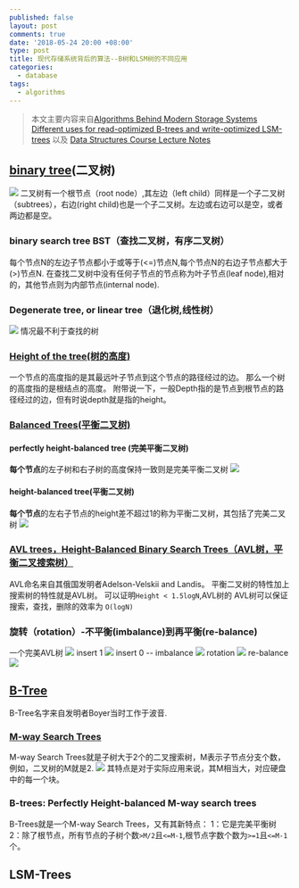 ```yaml
---
published: false
layout: post
comments: true
date: '2018-05-24 20:00 +08:00'
type: post
title: 现代存储系统背后的算法--B树和LSM树的不同应用
categories:
  - database
tags:
  - algorithms
---
```

>本文主要内容来自[Algorithms Behind Modern Storage Systems Different uses for read-optimized B-trees and write-optimized LSM-trees](https://queue.acm.org/detail.cfm?id=3220266) 以及 [Data Structures Course Lecture Notes](https://webdocs.cs.ualberta.ca/~holte/T26/top.html)
## [binary tree](http://cslibrary.stanford.edu/110/BinaryTrees.html)(二叉树)
![](http://cslibrary.stanford.edu/110/binarytree.gif)
二叉树有一个根节点（root node）,其左边（left child）同样是一个子二叉树（subtrees），右边(right child)也是一个子二叉树。左边或右边可以是空，或者两边都是空。

### binary search tree BST（查找二叉树，有序二叉树）
每个节点N的左边子节点都小于或等于(<=)节点N,每个节点N的右边子节点都大于(>)节点N.
在查找二叉树中没有任何子节点的节点称为叶子节点(leaf node),相对的，其他节点则为内部节点(internal node).

### Degenerate tree, or linear tree（退化树,线性树）
![](https://webdocs.cs.ualberta.ca/~holte/T26/Lecture9Fig8.gif)
情况最不利于查找的树

### [Height of the tree(树的高度)](https://en.wikipedia.org/wiki/Tree_%28data_structure%29)
一个节点的高度指的是其最远叶子节点到这个节点的路径经过的边。
那么一个树的高度指的是根结点的高度。
附带说一下，一般Depth指的是节点到根节点的路径经过的边，但有时说depth就是指的height。

### [Balanced Trees(平衡二叉树)](https://webdocs.cs.ualberta.ca/~holte/T26/balanced-trees.html)
#### perfectly height-balanced tree (完美平衡二叉树) 
**每个节点**的左子树和右子树的高度保持一致则是完美平衡二叉树
![](https://webdocs.cs.ualberta.ca/~holte/T26/Lecture9Fig9.gif)
#### height-balanced tree(平衡二叉树)
**每个节点**的左右子节点的height差不超过1的称为平衡二叉树，其包括了完美二叉树
![](https://webdocs.cs.ualberta.ca/~holte/T26/Lecture9Fig10.gif)

### [AVL trees，Height-Balanced Binary Search Trees（AVL树，平衡二叉搜索树）](https://webdocs.cs.ualberta.ca/~holte/T26/avl-trees.html)
AVL命名来自其俄国发明者Adelson-Velskii and Landis。
平衡二叉树的特性加上搜索树的特性就是AVL树。
可以证明`Height < 1.5logN`,AVL树的
AVL树可以保证搜索，查找，删除的效率为 `O(logN)`

### 旋转（rotation）-不平衡(imbalance)到再平衡(re-balance)
一个完美AVL树
![](https://webdocs.cs.ualberta.ca/~holte/T26/Lecture9Fig18.gif)
insert 1
![](https://webdocs.cs.ualberta.ca/~holte/T26/Lecture9Fig19.gif)
insert 0 -- imbalance
![](https://webdocs.cs.ualberta.ca/~holte/T26/Lecture9Fig20.gif)
rotation
![](https://webdocs.cs.ualberta.ca/~holte/T26/Lecture9Fig21.gif)
re-balance
![](https://webdocs.cs.ualberta.ca/~holte/T26/Lecture9Fig22.gif)

## [B-Tree](https://webdocs.cs.ualberta.ca/~holte/T26/b-trees.html)
B-Tree名字来自发明者Boyer当时工作于波音.

### [M-way Search Trees](https://webdocs.cs.ualberta.ca/~holte/T26/m-way-trees.html)
M-way Search Trees就是子树大于2个的二叉搜索树，M表示子节点分支个数，例如，二叉树的M就是2.
![](https://webdocs.cs.ualberta.ca/~holte/T26/Lecture10Fig1.gif)
其特点是对于实际应用来说，其M相当大，对应硬盘中的每一个块。

### B-trees: Perfectly Height-balanced M-way search trees
B-Trees就是一个M-way Search Trees，又有其新特点：
1：它是完美平衡树
2：除了根节点，所有节点的子树个数`>M/2`且`<=M-1`,根节点字数个数为`>=1`且`<=M-1`个。


## LSM-Trees
